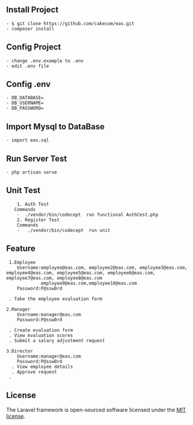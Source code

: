 

## Install Project
    - $ git clone https://github.com/cakecom/eas.git
    - composer install
    
## Config Project
    - change .env.example to .env
    - edit .env file 
## Config .env
    - DB_DATABASE=
    - DB_USERNAME=
    - DB_PASSWORD=
## Import Mysql to DataBase
    - import eas.sql
## Run Server Test
    - php artisan serve
## Unit Test
        1. Auth Test
       Commands
        -  ./vendor/bin/codecept  run functional AuthCest.php
        2. Register Test
        Commands
        -   ./vendor/bin/codecept  run unit
## Feature
     1.Employee
        Username:employee@eas.com, employee2@eas.com, employee3@eas.com, employee4@eas.com, employee5@eas.com, employee6@eas.com, employee7@eas.com, employee8@eas.com
                 employee9@eas.com,employee10@eas.com
        Password:P@ssw0rd
        
     . Take the employee evaluation form
     
    2.Manager
        Username:manager@eas.com
        Password:P@ssw0rd
        
     . Create evaluation form
     . View evaluation scores
     . Submit a salary adjustment request
     
    3.Director
        Username:manager@eas.com
        Password:P@ssw0rd
      . View employee details  
      . Approve request  
     .    
## License

The Laravel framework is open-sourced software licensed under the [MIT license](https://opensource.org/licenses/MIT).
